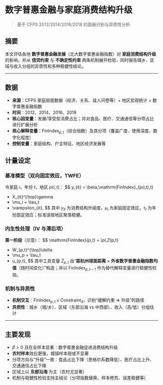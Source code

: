 # 数字普惠金融与家庭消费结构升级

> 基于 CFPS 2012/2014/2016/2018 的面板识别与异质性分析

## 摘要

本文评估各地 **数字普惠金融发展**（北大数字普惠金融指数）对 **家庭消费结构升级** 的影响，并从 **信贷约束** 与 **不确定性约束** 两条机制展开检验，同时报告城乡、区域与收入分组的异质性和多种稳健性结论。

---

## 数据
- **来源**：CFPS 家庭层面数据（经济、关系、成人问卷等）+ 地区宏观统计 + 数字普惠金融指数  
- **时间**：2012、2014、2016、2018  
- **核心因变量**：发展/享受型消费占比；并对食品、医疗、交通通信等分项占比进行扩展分析  
- **核心解释变量**：$\mathrm{FinIndex}_{p,t}$（综合指数）及其分项（覆盖广度、使用深度、数字化程度）  
- **控制变量**：家庭结构、户主特征、地区经济发展等



## 计量设定

### 基准模型（双向固定效应，TWFE）
令家庭 $i$，年份 $t$，地区 $p(i,t)$：
$$
y_{it}
= \beta\,\mathrm{FinIndex}_{p(i,t),t}
+ X_{it}^{\top}\gamma
+ \mu_i + \tau_t
+ \varepsilon_{it},
$$
其中 $y_{it}$ 为消费结构升级度，$\mu_i$ 为家庭固定效应，$\tau_t$ 为年份固定效应；标准误按地区聚类稳健。

### 内生性处理（IV 与滞后项）
**第一阶段**（示意）：
$$
\mathrm{FinIndex}_{p,t}
= \pi\,Z_{p,t}
+ W_{p,t}^{\top}\delta
+ \mu_p + \tau_t
+ u_{p,t},
$$
其中工具变量 $Z_{p,t}$ 由“**距杭州球面距离** $\times$ **外省数字普惠金融指数均值**（随时间变化）”构造；并以 $\mathrm{FinIndex}_{p,t-1}$ 作为替代解释变量进行稳健性检验。

### 机制与异质性
- **机制交互**：$\mathrm{FinIndex}_{p,t}\times \text{Constraint}_{it}$，识别“缓解约束 $\Rightarrow$ 升级”的路径  
- **异质性**：城乡（城/乡）、区域（东部沿海 vs 中西部）、收入（高/低）分组估计

---

## 主要发现
- $\beta>0$ 且在全样本显著：数字普惠金融促进消费结构升级  
- **农村样本**效应更强，城镇样本弱或不显著  
- 分项方向与“升级”一致：食品占比下降（恩格尔系数降低）、医疗占比上升、交通通信占比下降  
- 区域上以 **东部沿海** 为主（农村尤显著）  
- 机制与稳健性检验支持主结论（分项指数替换、样本修剪、误差稳健等）